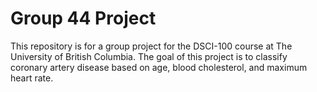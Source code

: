 # Group 44 Project

This repository is for a group project for the DSCI-100 course at The University of British Columbia. The goal of this project is to classify coronary artery disease based on age, blood cholesterol, and maximum heart rate.
